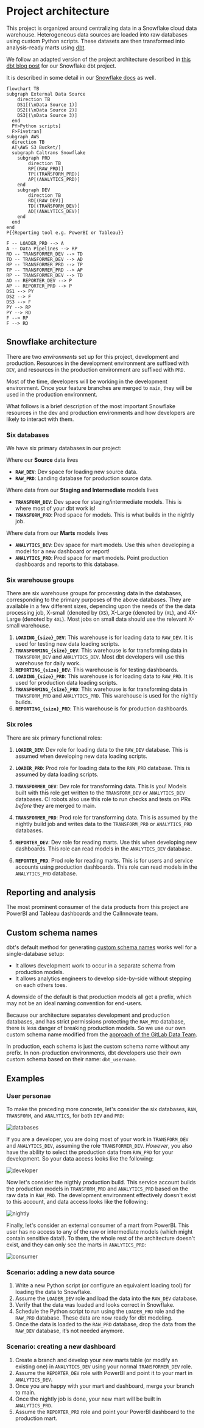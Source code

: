 # Project architecture

This project is organized around centralizing data in a Snowflake cloud data warehouse.
Heterogeneous data sources are loaded into raw databases using custom Python scripts.
These datasets are then transformed into analysis-ready marts using [dbt](https://www.getdbt.com/).

We follow an adapted version of the project architecture described in
[this dbt blog post](https://www.getdbt.com/blog/how-we-configure-snowflake/)
for our Snowflake dbt project.

It is described in some detail in our
[Snowflake docs](snowflake.md/#architecture) as well.

```mermaid
flowchart TB
subgraph External Data Source
    direction TB
    DS1[(\nData Source 1)]
    DS2[(\nData Source 2)]
    DS3[(\nData Source 3)]
  end
  PY>Python scripts]
  F>Fivetran]
subgraph AWS
  direction TB
  A[\AWS S3 Bucket/]
  subgraph Caltrans Snowflake
    subgraph PRD
        direction TB
        RP[(RAW_PRD)]
        TP[(TRANSFORM_PRD)]
        AP[(ANALYTICS_PRD)]
    end
    subgraph DEV
        direction TB
        RD[(RAW_DEV)]
        TD[(TRANSFORM_DEV)]
        AD[(ANALYTICS_DEV)]
    end
  end
end
P{{Reporting tool e.g. PowerBI or Tableau}}

F -- LOADER_PRD --> A
A -- Data Pipelines --> RP
RD -- TRANSFORMER_DEV --> TD
TD -- TRANSFORMER_DEV --> AD
RP -- TRANSFORMER_PRD --> TP
TP -- TRANSFORMER_PRD --> AP
RP -- TRANSFORMER_DEV --> TD
AD -- REPORTER_DEV --> P
AP -- REPORTER_PRD --> P
DS1 --> PY
DS2 --> F
DS3 --> F
PY --> RP
PY --> RD
F --> RP
F --> RD
```

## Snowflake architecture

There are two *environments* set up for this project, development and production.
Resources in the development environment are suffixed with `DEV`,
and resources in the production environment are suffixed with `PRD`.

Most of the time, developers will be working in the development environment.
Once your feature branches are merged to `main`, they will be used in the production environment.

What follows is a brief description of the most important Snowflake resources
in the dev and production environments and how developers are likely to interact with them.

### Six databases

We have six primary databases in our project:

Where our **Source** data lives

- **`RAW_DEV`**: Dev space for loading new source data.
- **`RAW_PRD`**: Landing database for production source data.

Where data from our **Staging and Intermediate** models lives

- **`TRANSFORM_DEV`**: Dev space for staging/intermediate models. This is where most of your dbt work is!
- **`TRANSFORM_PRD`**: Prod space for models. This is what builds in the nightly job.

Where data from our **Marts** models lives

- **`ANALYTICS_DEV`**: Dev space for mart models. Use this when developing a model for a new dashboard or report!
- **`ANALYTICS_PRD`**: Prod space for mart models. Point production dashboards and reports to this database.

### Six warehouse groups

There are six warehouse groups for processing data in the databases,
corresponding to the primary purposes of the above databases.
They are available in a few different sizes, depending upon the needs of the the data processing job,
X-small (denoted by (`XS`), X-Large (denoted by (`XL`), and 4X-Large (denoted by `4XL`).
Most jobs on small data should use the relevant X-small warehouse.

1. **`LOADING_{size}_DEV`**: This warehouse is for loading data to `RAW_DEV`. It is used for testing new data loading scripts.
1. **`TRANSFORMING_{size}_DEV`**: This warehouse is for transforming data in `TRANSFORM_DEV` and `ANALYTICS_DEV`. Most dbt developers will use this warehouse for daily work.
1. **`REPORTING_{size}_DEV`**: This warehouse is for testing dashboards.
1. **`LOADING_{size}_PRD`**: This warehouse is for loading data to `RAW_PRD`. It is used for production data loading scripts.
1. **`TRANSFORMING_{size}_PRD`**: This warehouse is for transforming data in `TRANSFORM_PRD` and `ANALYTICS_PRD`. This warehouse is used for the nightly builds.
1. **`REPORTING_{size}_PRD`**: This warehouse is for production dashboards.

### Six roles

There are six primary functional roles:

1. **`LOADER_DEV`**: Dev role for loading data to the `RAW_DEV` database. This is assumed when developing new data loading scripts.
1. **`LOADER_PRD`**: Prod role for loading data to the `RAW_PRD` database. This is assumed by data loading scripts.

1. **`TRANSFORMER_DEV`**: Dev role for transforming data. This is you! Models built with this role get written to the `TRANSFORM_DEV` or `ANALYTICS_DEV` databases. CI robots also use this role to run checks and tests on PRs *before* they are merged to main.
1. **`TRANSFORMER_PRD`**: Prod role for transforming data. This is assumed by the nightly build job and writes data to the `TRANSFORM_PRD` or `ANALYTICS_PRD` databases.

1. **`REPORTER_DEV`**: Dev role for reading marts. Use this when developing new dashboards. This role can read models in the `ANALYTICS_DEV` database.
1. **`REPORTER_PRD`**: Prod role for reading marts. This is for users and service accounts using production dashboards. This role can read models in the `ANALYTICS_PRD` database.

## Reporting and analysis

The most prominent consumer of the data products from this project are PowerBI and Tableau dashboards and the CalInnovate team.

## Custom schema names

dbt's default method for generating [custom schema names](https://docs.getdbt.com/docs/build/custom-schemas)
works well for a single-database setup:

* It allows development work to occur in a separate schema from production models.
* It allows analytics engineers to develop side-by-side without stepping on each others toes.

A downside of the default is that production models all get a prefix,
which may not be an ideal naming convention for end-users.

Because our architecture separates development and production databases,
and has strict permissions protecting the `RAW_PRD` database,
there is less danger of breaking production models.
So we use our own custom schema name modified from the
[approach of the GitLab Data Team](https://gitlab.com/gitlab-data/analytics/-/blob/master/transform/snowflake-dbt/macros/utils/override/generate_schema_name.sql).

In production, each schema is just the custom schema name without any prefix.
In non-production environments, dbt developers use their own custom schema based on their name: `dbt_username`.

## Examples

### User personae

To make the preceding more concrete, let's consider the six databases,
`RAW`, `TRANSFORM`, and `ANALYTICS`, for both `DEV` and `PRD`:

![databases](../images/databases.png)

If you are a developer, you are doing most of your work in `TRANSFORM_DEV`
and `ANALYTICS_DEV`, assuming the role `TRANSFORMER_DEV`.
*However*, you also have the ability to select the production data from `RAW_PRD` for your development.
So your data access looks like the following:

![developer](../images/developer.png)

Now let's consider the nigthly production build. This service account builds the production models
in `TRANSFORM_PRD` and `ANALYTICS_PRD` based on the raw data in `RAW_PRD`.
The development environment effectively doesn't exist to this account, and data access looks like the following:

![nightly](../images/nightly.png)

Finally, let's consider an external consumer of a mart from PowerBI.
This user has no access to any of the raw or intermediate models (which might contain sensitive data!).
To them, the whole rest of the architecture doesn't exist, and they can only see the marts in `ANALYTICS_PRD`:

![consumer](../images/consumers.png)

### Scenario: adding a new data source

1. Write a new Python script (or configure an equivalent loading tool) for loading the data to Snowflake.
1. Assume the `LOADER_DEV` role and load the data into the `RAW_DEV` database.
1. Verify that the data was loaded and looks correct in Snowflake.
1. Schedule the Python script to run using the `LOADER_PRD` role and the `RAW_PRD` database. These data are now ready for dbt modeling.
1. Once the data is loaded to the `RAW_PRD` database, drop the data from the `RAW_DEV` database, it’s not needed anymore.

### Scenario: creating a new dashboard

1. Create a branch and develop your new marts table (or modify an existing one) in `ANALYTICS_DEV` using your normal `TRANSFORMER_DEV` role.
1. Assume the `REPORTER_DEV` role with PowerBI and point it to your mart in `ANALYTICS_DEV`.
1. Once you are happy with your mart and dashboard, merge your branch to main.
1. Once the nightly job is done, your new mart will be built in `ANALYTICS_PRD`.
1. Assume the `REPORTER_PRD` role and point your PowerBI dashboard to the production mart.
